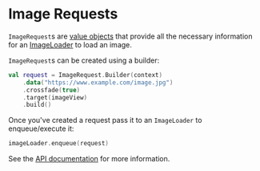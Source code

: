 # Image Requests

`ImageRequest`s are [value objects](https://publicobject.com/2019/06/10/value-objects-service-objects-and-glue/) that provide all the necessary information for an [ImageLoader](image_loaders.md) to load an image.

`ImageRequest`s can be created using a builder:

```kotlin
val request = ImageRequest.Builder(context)
    .data("https://www.example.com/image.jpg")
    .crossfade(true)
    .target(imageView)
    .build()
```

Once you've created a request pass it to an `ImageLoader` to enqueue/execute it:

```kotlin
imageLoader.enqueue(request)
```

See the [API documentation](../api/coil-base/coil-base/coil.request/-image-request/) for more information.
